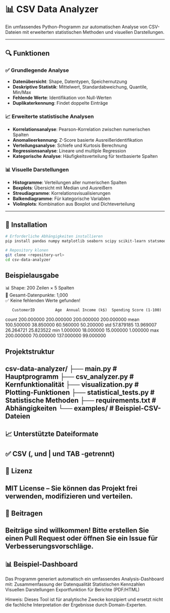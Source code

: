 # 📊 CSV Data Analyzer

Ein umfassendes Python-Programm zur automatischen Analyse von CSV-Dateien mit erweiterten statistischen Methoden und visuellen Darstellungen.

---

## 🔍 Funktionen

### ✅ Grundlegende Analyse
- **Datenübersicht**: Shape, Datentypen, Speichernutzung
- **Deskriptive Statistik**: Mittelwert, Standardabweichung, Quantile, Min/Max
- **Fehlende Werte**: Identifikation von Null-Werten
- **Duplikaterkennung**: Findet doppelte Einträge

### 📈 Erweiterte statistische Analysen
- **Korrelationsanalyse**: Pearson-Korrelation zwischen numerischen Spalten
- **Anomalieerkennung**: Z-Score basierte Ausreißeridentifikation
- **Verteilungsanalyse**: Schiefe und Kurtosis Berechnung
- **Regressionsanalyse**: Lineare und multiple Regression
- **Kategorische Analyse**: Häufigkeitsverteilung für textbasierte Spalten

### 📊 Visuelle Darstellungen
- **Histogramme**: Verteilungen aller numerischen Spalten
- **Boxplots**: Übersicht mit Median und Ausreißern
- **Streudiagramme**: Korrelationsvisualisierungen
- **Balkendiagramme**: Für kategorische Variablen
- **Violinplots**: Kombination aus Boxplot und Dichteverteilung

---

## 🚀 Installation

```bash
# Erforderliche Abhängigkeiten installieren
pip install pandas numpy matplotlib seaborn scipy scikit-learn statsmodels

# Repository klonen
git clone <repository-url>
cd csv-data-analyzer
```
## Beispielausgabe

📊 Shape: 200 Zeilen × 5 Spalten  
🔢 Gesamt-Datenpunkte: 1,000  
✅ Keine fehlenden Werte gefunden!

       CustomerID         Age  Annual Income (k$)  Spending Score (1-100)
count  200.000000  200.000000          200.000000              200.000000
mean   100.500000   38.850000           60.560000               50.200000
std     57.879185   13.969007           26.264721               25.823522
min      1.000000   18.000000           15.000000                1.000000
max    200.000000   70.000000          137.000000               99.000000


## Projektstruktur

csv-data-analyzer/
├── main.py                 # Hauptprogramm
├── csv_analyzer.py         # Kernfunktionalität
├── visualization.py        # Plotting-Funktionen
├── statistical_tests.py    # Statistische Methoden
├── requirements.txt        # Abhängigkeiten
└── examples/               # Beispiel-CSV-Dateien
---
## 📈 Unterstützte Dateiformate

✅ CSV (, und | und TAB -getrennt)
---
## 📝 Lizenz

MIT License – Sie können das Projekt frei verwenden, modifizieren und verteilen.
---
## 🤝 Beitragen

Beiträge sind willkommen! Bitte erstellen Sie einen Pull Request oder öffnen Sie ein Issue für Verbesserungsvorschläge.
---
## 📊 Beispiel-Dashboard
Das Programm generiert automatisch ein umfassendes Analysis-Dashboard mit:
Zusammenfassung der Datenqualität
Statistischen Kennzahlen
Visuellen Darstellungen
Exportfunktion für Berichte (PDF/HTML)


Hinweis: Dieses Tool ist für analytische Zwecke konzipiert und ersetzt nicht die fachliche Interpretation der Ergebnisse durch Domain-Experten.



